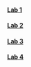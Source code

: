 #### [Lab 1](Instructions/Laboration_part_1_2023.pdf)
#### [Lab 2](Instructions/Laboration_part_2_2023.pdf)
#### [Lab 3](Instructions/Laboration_part_3_2023.pdf)
#### [Lab 4](Instructions/Laboration_part_4_2023.pdf)